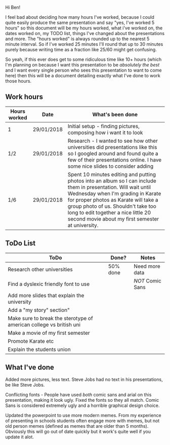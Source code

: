 Hi Ben!

I feel bad about deciding how many hours I've worked, because I could quite easily produce the same presentation and say "yes, I've worked 5 hours" so this document will be my hours worked, what i've worked on, the dates worked on, my TODO list, things I've changed about the presentations and more. The "hours worked" is always rounded up to the nearest 5 minute interval. So if I've worked 25 minutes I'll round that up to 30 minutes purely because writing time as a fraction like 25/60 might get confusing.

So yeah, if this ever does get to some ridiculous time like 10+ hours (which I'm planning on because I want this presentation to be *absolutely the best* and I want every single person who sees this presentation to want to come here) then this will be a document detailing exactly what I've done to work those hours.


## Work hours
Hours worked | Date | What's been done 
--- | --- | ---
1 | 29/01/2018 | Initial setup - finding pictures, composing how i want it to look
1/2 | 29/01/2018 | Research - I wanted to see how other universities did presentations like this so I googled around and found quite a few of their presentations online. I have some nice slides to consider adding
1/6 | 29/01/2018 | Spent 10 minutes editing and putting photos into an album so I can include them in presentation. Will wait until Wednesday when I'm grading in Karate for proper photos as Karate will take a group photo of us. Shouldn't take too long to edit together a nice little 20 second movie about my first semester at university.

## ToDo List
ToDo | Done? | Notes
--- | --- | ---
Research other universities | 50% done | Need more data
Find a dyslexic friendly font to use | | *NOT* Comic Sans
Add more slides that explain the university | |
Add a "my story" section" | | 
Make sure to break the sterotype of american college vs british uni | | 
Make a movie of my first semester | | 
Promote Karate etc | | 
Explain the students union | | 

## What I've done
Added more pictures, less text. Steve Jobs had no text in his presentations, be like Steve Jobs.

Conflicting fonts - People have used *both* comic sans and arial on this presentation, making it look ugly. Fixed the fonts so they all match. Comic Sans is considered extremely ugly and a horrible graphical design choice.

Updated the powerpoint to use more modern memes. From my experience of presenting in schools students often engage more with memes, but not old person memes (defined as memes that are older than 5 months). Obviously this will go out of date quickly but it work's quite well if you update it alot.



